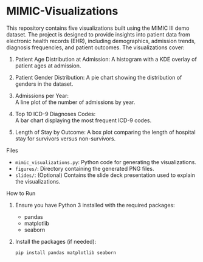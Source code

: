 # MIMIC-Visualizations
This repository contains five visualizations built using the MIMIC III demo dataset. The project is designed to provide insights into patient data from electronic health records (EHR), including demographics, admission trends, diagnosis frequencies, and patient outcomes. The visualizations cover:

1. Patient Age Distribution at Admission:
   A histogram with a KDE overlay of patient ages at admission.

2. Patient Gender Distribution:
   A pie chart showing the distribution of genders in the dataset.

3. Admissions per Year:  
   A line plot of the number of admissions by year.

4. Top 10 ICD-9 Diagnoses Codes:  
   A bar chart displaying the most frequent ICD-9 codes.

5. Length of Stay by Outcome: 
   A box plot comparing the length of hospital stay for survivors versus non-survivors.

Files

- `mimic_visualizations.py`: Python code for generating the visualizations.
- `figures/`: Directory containing the generated PNG files.
- `slides/`: (Optional) Contains the slide deck presentation used to explain the visualizations.

How to Run

1. Ensure you have Python 3 installed with the required packages:
   - pandas
   - matplotlib
   - seaborn

2. Install the packages (if needed):

   ```bash
   pip install pandas matplotlib seaborn
